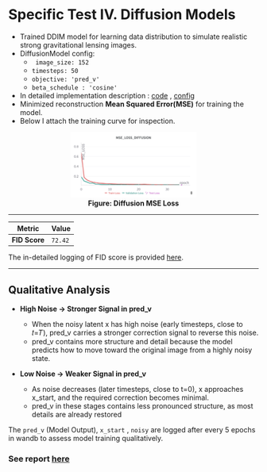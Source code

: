 # **Specific Test IV. Diffusion Models**

- Trained DDIM model for learning data distribution to simulate realistic strong gravitational lensing images.
- DiffusionModel config:
    - ``` image_size: 152```
    - ```timesteps: 50```
    - ```objective: 'pred_v'```
    - ```beta_schedule : 'cosine'```
- In detailed implementation description : [code](../diffusion/architecture/model.py) , [config](../diffusion/config.yaml)
- Minimized reconstruction **Mean Squared Error(MSE)** for training the model.
- Below I attach the training curve for inspection. 

<div align="center">
    <img src="../pics/Diffusion_MSE_Loss.png" alt="Diffusion MSE Loss" width="50%">
    <br>
    <strong>Figure: Diffusion MSE Loss</strong>
</div>

---

| Metric      | Value                |
|-------------|----------------------|
| **FID Score** | `72.42`               |

The in-detailed logging of FID score is provided [here](../logs/diffusion_fid_eval.log).

---

## **Qualitative Analysis**

- **High Noise → Stronger Signal in pred_v**
    - When the noisy latent x has high noise (early timesteps, close to 𝑡=𝑇), pred_v carries a stronger correction signal to reverse this noise.
    - pred_v contains more structure and detail because the model predicts how to move toward the original image from a highly noisy state.

- **Low Noise → Weaker Signal in pred_v**
    - As noise decreases (later timesteps, close to t=0), x approaches x_start, and the required correction becomes minimal.
    - pred_v in these stages contains less pronounced structure, as most details are already restored


The ```pred_v``` (Model Output), ```x_start``` , ```noisy``` are logged after every 5 epochs in wandb to assess model training qualitatively. 

### **See report [here](https://wandb.ai/shri_krishna/DeepLense_Diffusion_Task/reports/Diffusion-Model-Qualitative-Analysis--VmlldzoxMjA2NzQyNg?accessToken=a7wuhcvr0bhycyprb8um56yurdjzjx5f7jxgde6gjny61h44557zsji42op7ye8k)**
